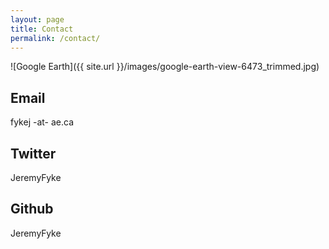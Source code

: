 ```yaml
---
layout: page
title: Contact
permalink: /contact/
---
```


![Google Earth]({{ site.url }}/images/google-earth-view-6473_trimmed.jpg)

## Email

fykej -at- ae.ca

## Twitter

JeremyFyke

## Github

JeremyFyke
